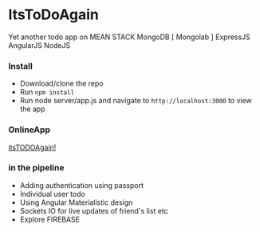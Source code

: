 ItsToDoAgain
=============
Yet another todo app on MEAN STACK 
MongoDB [ Mongolab ] 
ExpressJS
AngularJS
NodeJS

### Install

* Download/clone the repo
* Run `npm install`
* Run node server/app.js and navigate to `http://localhost:3000` to view the app

### OnlineApp

[itsTODOAgain! ](https://itstodoagain.herokuapp.com/)

### in the pipeline
* Adding authentication using passport
* Individual user todo
* Using Angular Materialistic design 
* Sockets IO for live updates of friend's list etc
* Explore FIREBASE

